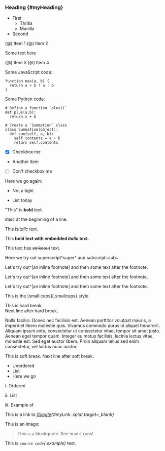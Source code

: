 ### Heading {#myHeading}


-   First
    -   Thrilla
    -   Manilla
-   Second

(@) Item 1
(@) Item 2

Some text here

(@) Item 3
(@) Item 4

Some JavaScript code:

``` {.javascript data-foo=400}
function max(a, b) {
  return a > b ? a : b
}
```

Some Python code:

``` {.python}
# Define a function `plus()`
def plus(a,b):
  return a + b
  
# Create a `Summation` class
class Summation(object):
  def sum(self, a, b):
    self.contents = a + b
    return self.contents 
```



- [x] Checkbox me

- Another item

- [ ] Don't checkbox me


Here we go again:

- Not a tight

- List today


"This" is **bold** text. 

*italic* at the beginning of a line.

This is*italic* text.

This **bold text with embedded *italic* text**.

This text has ~~strikeout~~ text.

Here we try out superscript^super^ and subscript~sub~

Let's try out^[an inline footnote] and then some text after the footnote.

Let's try out^[an inline footnote] and then some text after the footnote.

Let's try out^[an inline footnote] and then some text after the footnote.

This is the [small caps]{.smallcaps} style.

This is hard break.  
Next line after hard break.

Nulla facilisi. Donec nec facilisis est. Aenean porttitor volutpat mauris, a imperdiet libero molestie quis. Vivamus commodo purus id aliquet hendrerit. Aliquam ipsum ante, consectetur ut consectetur vitae, tempor sit amet justo. Aenean eget tempor quam. Integer eu metus facilisis, lacinia lectus vitae, molestie est. Sed eget auctor libero. Proin aliquam tellus sed enim consectetur, vel luctus nunc auctor.

This is soft break.
Next line after soft break.


- Unordered
- List
- Here we go

i. Ordered

ii. List

iii. Example of


This is a link to *[Google](https://www.google.com){#myLink .splat target=_blank}*

This is an image:


> This is a blockquote. See how it runs!

This is *`source code`{.example}* text.
